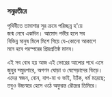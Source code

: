 ### সমুদ্রতীরে

পৃথিবীতে তামাশার সুর ক্রমে পরিচ্ছন্ন হ'য়ে  
জন্ম নেবে একদিন। আমোদ গভীর হলে সব  
বিভিন্ন মানুষ মিলে মিশে গিয়ে যে-কোনো আকাশে  
মনে হবে পরস্পরের প্রিয়প্রতিষ্ঠ মানব। 

এই সব বোধ হয় আজ এই ভোরের আলোর পথে এসে  
জুহুর সমুদ্রপারে, অগণন ঘোড়া ও ঘেসেড়াদের ভিড়ে।  
এদের স্বজন, বোন, বাপ-মা ও ভাই, ট্যাঁক, ধর্ম মরেছে;  
তবুও উচ্চস্বরে হেসে ওঠে অফুরন্ত রৌদ্রের তিমিরে।  